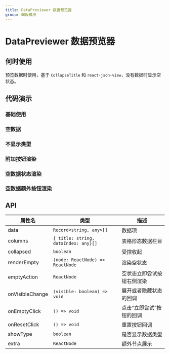 ```yaml
---
title: DataPreviewer 数据预览器
group: 面板模块
---
```


# DataPreviewer 数据预览器

## 何时使用

预览数据时使用，基于 `CollapseTitle` 和 `react-json-view`，没有数据时显示空状态。

## 代码演示

### 基础使用

<code src="./demos/basic.tsx" ></code>

### 空数据

<code src="./demos/empty.tsx" ></code>

### 不显示类型

<code src="./demos/showType.tsx" ></code>

### 附加按钮渲染

<code src="./demos/extra.tsx" ></code>

### 空数据状态渲染

<code src="./demos/renderEmpty.tsx" ></code>

### 空数据额外按钮渲染

<code src="./demos/emptyAction.tsx" ></code>

## API

| 属性名          | 类型                                 | 描述                       |
| --------------- | ------------------------------------ | -------------------------- |
| data            | `Record<string, any>[]`              | 数据项                     |
| columns         | `{ title: string, dataIndex: any}[]` | 表格形态数据栏目           |
| collapsed       | `boolean`                            | 受控收起                   |
| renderEmpty     | `(node: ReactNode) => ReactNode`     | 渲染空状态                 |
| emptyAction     | `ReactNode`                          | 空状态立即尝试按钮右侧渲染 |
| onVisibleChange | `(visible: boolean) => void`         | 展开或者隐藏状态的回调     |
| onEmptyClick    | `() => void`                         | 点击“立即尝试”按钮的回调   |
| onResetClick    | `() => void`                         | 重置按钮回调               |
| showType        | `boolean`                            | 是否显示数据类型           |
| extra           | `ReactNode`                          | 额外节点展示               |
